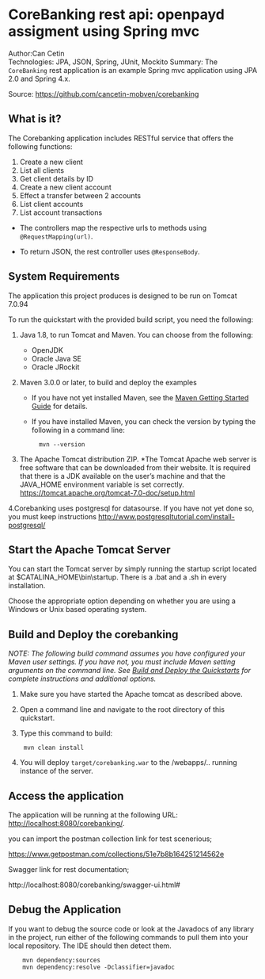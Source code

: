 CoreBanking rest api: openpayd assigment using Spring mvc
==============================================================
Author:Can Cetin  
Technologies:  JPA, JSON, Spring, JUnit, Mockito 
Summary: The `CoreBanking` rest application is an example Spring mvc application using JPA 2.0 and Spring 4.x.  
 
Source: <https://github.com/cancetin-mobven/corebanking>  

What is it?
-----------

The Corebanking application includes  RESTful service that offers the following functions: 
1. Create a new client 
2. List all clients 
3. Get client details by ID 
4. Create a new client account 
5. Effect a transfer between 2 accounts 
6. List client accounts 
7. List account transactions 
 

* The controllers map the respective urls to methods using `@RequestMapping(url)`.

* To return JSON, the rest controller uses `@ResponseBody`.


System Requirements
-------------------

The application this project produces is designed to be run on Tomcat 7.0.94 

To run the quickstart with the provided build script, you need the following:

1. Java 1.8, to run Tomcat and Maven. You can choose from the following:
    * OpenJDK
    * Oracle Java SE
    * Oracle JRockit

2. Maven 3.0.0 or later, to build and deploy the examples
    * If you have not yet installed Maven, see the [Maven Getting Started Guide](http://maven.apache.org/guides/getting-started/index.html) for details.
    * If you have installed Maven, you can check the version by typing the following in a command line:

            mvn --version 

3. The Apache Tomcat distribution ZIP.
    *The Tomcat Apache web server is free software that can be downloaded from their website. 
		It is required that there is a JDK available on the user’s machine and that the JAVA_HOME environment variable is set correctly.
		https://tomcat.apache.org/tomcat-7.0-doc/setup.html

4.Corebanking uses postgresql for datasourse. 
If you have not yet done so, you must keep instructions 
http://www.postgresqltutorial.com/install-postgresql/		


Start the Apache Tomcat Server
-------------------------

You can start the Tomcat server by simply running the startup script located at $CATALINA_HOME\bin\startup. 
There is a .bat and a .sh in every installation.

Choose the appropriate option depending on whether you are using a Windows or Unix based operating system.

 
Build and Deploy the corebanking
-------------------------

_NOTE: The following build command assumes you have configured your Maven user settings. If you have not, you must include 
Maven setting arguments on the command line. See [Build and Deploy the Quickstarts](../README.md#build-and-deploy-the-quickstarts) 
for complete instructions and additional options._

1. Make sure you have started the Apache tomcat as described above.
2. Open a command line and navigate to the root directory of this quickstart.
3. Type this command to build:

        mvn clean install

4. You will deploy `target/corebanking.war` to the /webapps/.. running instance of the server.


Access the application
----------------------

The application will be running at the following URL: <http://localhost:8080/corebanking/>.

you can import the postman collection link for test scenerious;

https://www.getpostman.com/collections/51e7b8b164251214562e

Swagger link for rest documentation;

http://localhost:8080/corebanking/swagger-ui.html#

Debug the Application
---------------------

If you want to debug the source code or look at the Javadocs of any library in the project, run either of the following 
commands to pull them into your local repository. The IDE should then detect them.

        mvn dependency:sources
        mvn dependency:resolve -Dclassifier=javadoc

